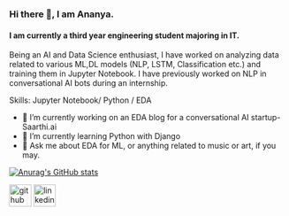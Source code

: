 ### Hi there 👋, I am Ananya.
#### I am currently a third year engineering student majoring in IT.
Being an AI and Data Science enthusiast, I have worked on analyzing data related to various ML,DL models (NLP, LSTM, Classification etc.) and training them in Jupyter Notebook. I have previously worked on NLP in conversational AI bots during an internship.


Skills: Jupyter Notebook/ Python / EDA 

- 🔭 I’m currently working on an EDA blog for a conversational AI startup- Saarthi.ai 
- 🌱 I’m currently learning Python with Django 
- 💬 Ask me about EDA for ML, or anything related to music or art, if you may. 

[![Anurag's GitHub stats](https://github-readme-stats.vercel.app/api?username=ananyasgit&theme=radical)](https://github.com/anuraghazra/github-readme-stats)

[<img src='https://cdn.jsdelivr.net/npm/simple-icons@3.0.1/icons/github.svg' alt='github' height='40'>](https://github.com/ananyasgit)  [<img src='https://cdn.jsdelivr.net/npm/simple-icons@3.0.1/icons/linkedin.svg' alt='linkedin' height='40'>](https://www.linkedin.com/in/https://www.linkedin.com/in/ananya-agrawal-6526091b4//)  

